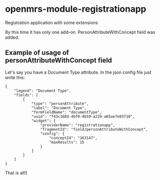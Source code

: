 # openmrs-module-registrationapp
Registration application with some extensions

By this time it has only one add-on. PersonAttributeWithConcept field was added.

## Example of usage of personAttributeWithConcept field

Let's say you have a Document Type attribute. In the json config file just write this:
```
{
	"legend": "Document Type",
	"fields": [
		{
			"type": "personAttribute",
			"label": "Document Type",
			"formFieldName": "documentType",
			"uuid": "f43c168d-4bf0-4b59-a229-a65ae7e03710",
			"widget": {
				"providerName": "registrationapp",
				"fragmentId": "field/personAttributeWithConcept",
				"config": {
					"conceptId": "163147",
					"maxResults": 15
				}
			}
		}
	]
}
```
That is all!)
